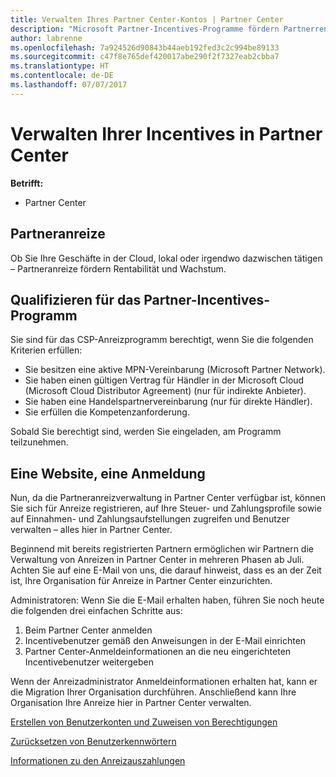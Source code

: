 ```yaml
---
title: Verwalten Ihres Partner Center-Kontos | Partner Center
description: "Microsoft Partner-Incentives-Programme fördern Partnerrentabilität und -wachstum."
author: labrenne
ms.openlocfilehash: 7a924526d90843b44aeb192fed3c2c994be89133
ms.sourcegitcommit: c47f8e765def420017abe290f2f7327eab2cbba7
ms.translationtype: HT
ms.contentlocale: de-DE
ms.lasthandoff: 07/07/2017
---
```

# <a name="manage-your-incentives-in-partner-center"></a>Verwalten Ihrer Incentives in Partner Center 

**Betrifft:**

-  Partner Center

## <a name="partner-incentives"></a>Partneranreize 

Ob Sie Ihre Geschäfte in der Cloud, lokal oder irgendwo dazwischen tätigen – Partneranreize fördern Rentabilität und Wachstum.

## <a name="qualify-for-the-partner-incentives-program"></a>Qualifizieren für das Partner-Incentives-Programm

Sie sind für das CSP-Anreizprogramm berechtigt, wenn Sie die folgenden Kriterien erfüllen:

-   Sie besitzen eine aktive MPN-Vereinbarung (Microsoft Partner Network). 
-   Sie haben einen gültigen Vertrag für Händler in der Microsoft Cloud (Microsoft Cloud Distributor Agreement) (nur für indirekte Anbieter).
-   Sie haben eine Handelspartnervereinbarung (nur für direkte Händler).
-   Sie erfüllen die Kompetenzanforderung.

Sobald Sie berechtigt sind, werden Sie eingeladen, am Programm teilzunehmen.

## <a name="one-site-one-sign-in"></a>Eine Website, eine Anmeldung

Nun, da die Partneranreizverwaltung in Partner Center verfügbar ist, können Sie sich für Anreize registrieren, auf Ihre Steuer- und Zahlungsprofile sowie auf Einnahmen- und Zahlungsaufstellungen zugreifen und Benutzer verwalten – alles hier in Partner Center. 

Beginnend mit bereits registrierten Partnern ermöglichen wir Partnern die Verwaltung von Anreizen in Partner Center in mehreren Phasen ab Juli. Achten Sie auf eine E-Mail von uns, die darauf hinweist, dass es an der Zeit ist, Ihre Organisation für Anreize in Partner Center einzurichten. 

Administratoren: Wenn Sie die E-Mail erhalten haben, führen Sie noch heute die folgenden drei einfachen Schritte aus:

1.  Beim Partner Center anmelden 
2.  Incentivebenutzer gemäß den Anweisungen in der E-Mail einrichten 
3.  Partner Center-Anmeldeinformationen an die neu eingerichteten Incentivebenutzer weitergeben

Wenn der Anreizadministrator Anmeldeinformationen erhalten hat, kann er die Migration Ihrer Organisation durchführen. Anschließend kann Ihre Organisation Ihre Anreize hier in Partner Center verwalten.


[Erstellen von Benutzerkonten und Zuweisen von Berechtigungen](create-user-accounts-and-set-permissions.md)

[Zurücksetzen von Benutzerkennwörtern](reset-a-user-password.md)

[Informationen zu den Anreizauszahlungen](understand-incentive-payouts.md)


